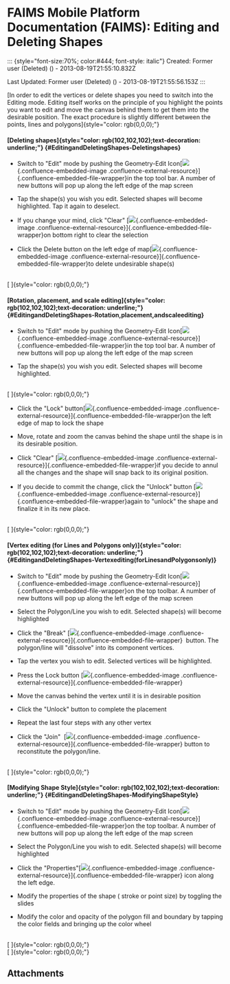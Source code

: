 FAIMS Mobile Platform Documentation (FAIMS): Editing and Deleting Shapes
========================================================================

::: {style="font-size:70%; color:#444; font-style: italic"}
Created: Former user (Deleted) () - 2013-08-19T21:55:10.832Z

Last Updated: Former user (Deleted) () - 2013-08-19T21:55:56.153Z
:::

<div>

[In order to edit the vertices or delete shapes you need to switch into
the Editing mode. Editing itself works on the principle of you highlight
the points you want to edit and move the canvas behind them to get them
into the desirable position. The exact procedure is slightly different
between the points, lines and polygons]{style="color: rgb(0,0,0);"}

#### [Deleting shapes]{style="color: rgb(102,102,102);text-decoration: underline;"} {#EditingandDeletingShapes-Deletingshapes}

-   Switch to "Edit" mode by pushing the Geometry-Edit
    Icon[![](https://lh5.googleusercontent.com/rk9o-zIJyaQzdEigBPhp2Z4DmzreGCQFed26q0t813yCSqnZj-ZLTf0-xt3o0l0DG9tdqw7_a--YWw5MFB7DkLSx1ZqlTw-4RcqdEi-r1pwi0UEZUbNXrAYNow){.confluence-embedded-image
    .confluence-external-resource}]{.confluence-embedded-file-wrapper}in
    the top tool bar. A number of new buttons will pop up along the left
    edge of the map screen

-   Tap the shape(s) you wish you edit. Selected shapes will become
    highlighted. Tap it again to deselect.

-   If you change your mind, click
    "Clear" [![](https://lh4.googleusercontent.com/8nmgsNsheb708vVlBUqMbOn84R4_vkfuowsKlYTNPTQqJqj_PeRUkx0CO12jVAQj3AJKjkW8RvILK1tMYWFxrEMgNs-QrbVXbeMKykEwooIWycTJCVOs5HY7bg){.confluence-embedded-image
    .confluence-external-resource}]{.confluence-embedded-file-wrapper}on
    bottom right to clear the selection

-   Click the Delete button on the left edge of
    map[![](https://lh6.googleusercontent.com/aRr6Rb4D_n7LngPRXsjm2XoVRN7g2Ux9jaYb6SLPPqkB1AnH8ldC_4PxIbPvZbd8XqaS-cmVPG0uOnfPA8TDBuVCiLWji0WbJzPhnMJ20pXObOAoDhbM8JRY){.confluence-embedded-image
    .confluence-external-resource}]{.confluence-embedded-file-wrapper}to
    delete undesirable shape(s)

\
[ ]{style="color: rgb(0,0,0);"}

#### [Rotation, placement, and scale editing]{style="color: rgb(102,102,102);text-decoration: underline;"} {#EditingandDeletingShapes-Rotation,placement,andscaleediting}

-   Switch to "Edit" mode by pushing the Geometry-Edit
    Icon[![](https://lh6.googleusercontent.com/VMZNgd7JKWxsXw4kJTUMNd4YB5gZoDS3LIa4ZMQwkpqpEyMzzW2IyEov6puE-URYMjSGMh3JVE-JB-UErt_PHQQFw94jApOrSb23mu6LAi3YLQXg4ph15oB_){.confluence-embedded-image
    .confluence-external-resource}]{.confluence-embedded-file-wrapper}in
    the top tool bar. A number of new buttons will pop up along the left
    edge of the map screen

-   Tap the shape(s) you wish you edit. Selected shapes will become
    highlighted.

\
[ ]{style="color: rgb(0,0,0);"}

-   Click the "Lock"
    button[![](https://lh6.googleusercontent.com/jRpLE3sLFmjvdFmyiCwUek1vFB5jU8Pfvy_9R0nAvZS4bDJQHCbVgPKTozdHaDfeNCa6HQ694VHoj87d3Sq8lPz0dAMWBEY_qUPweyqWAyLbB7GeQCFH9k4P5A){.confluence-embedded-image
    .confluence-external-resource}]{.confluence-embedded-file-wrapper}on
    the left edge of map to lock the shape

-   Move, rotate and zoom the canvas behind the shape until the shape is
    in its desirable position.

-   Click
    "Clear" [![](https://lh3.googleusercontent.com/1mQOSr4na3UwrrRmRZokcgTddOwNcbjVlhnAYUN3Ak-NTNB3YbcerZOg9eU2_kbhZvTPlpAgKGWv79mpBqkq10JtomjF4JtvPW7lZwJvnqwvO5YQrplDbw8Qmg){.confluence-embedded-image
    .confluence-external-resource}]{.confluence-embedded-file-wrapper}if
    you decide to annul all the changes and the shape will snap back to
    its original position.

-   If you decide to commit the change, click the "Unlock"
    button [![](https://lh6.googleusercontent.com/NqXAYGF4IWqKK9vecUY7F45Me7LM0toNWvXkZFLifw3PegJhzE15hN9Y5EMVIJzcvXLmJoGXE7tdvRAtuXizKupmA3kFwQIMXtZAG_8VvGYxfp7Ldl_ufrs4Ng){.confluence-embedded-image
    .confluence-external-resource}]{.confluence-embedded-file-wrapper}again
    to "unlock" the shape and finalize it in its new place.

\
[ ]{style="color: rgb(0,0,0);"}

#### [Vertex editing (for Lines and Polygons only)]{style="color: rgb(102,102,102);text-decoration: underline;"} {#EditingandDeletingShapes-Vertexediting(forLinesandPolygonsonly)}

-   Switch to "Edit" mode by pushing the Geometry-Edit
    Icon[![](https://lh5.googleusercontent.com/rk9o-zIJyaQzdEigBPhp2Z4DmzreGCQFed26q0t813yCSqnZj-ZLTf0-xt3o0l0DG9tdqw7_a--YWw5MFB7DkLSx1ZqlTw-4RcqdEi-r1pwi0UEZUbNXrAYNow){.confluence-embedded-image
    .confluence-external-resource}]{.confluence-embedded-file-wrapper}on
    the top toolbar. A number of new buttons will pop up along the left
    edge of the map screen

-   Select the Polygon/Line you wish to edit. Selected shape(s) will
    become highlighted

-   Click the
    "Break" [![](https://lh3.googleusercontent.com/b4ZwbAebr_p2T_iCcw-4G2h4KVwmwKtwk6a3DuKFI9JZcK54Nx_x6UuoBHwCGQ6AN343ySXxZBr__fGOeL58nDscOiUKTkhGulNsJk9aEyTyYHi9oAwUdxl2){.confluence-embedded-image
    .confluence-external-resource}]{.confluence-embedded-file-wrapper}  button.
    The polygon/line will "dissolve" into its component vertices.

-   Tap the vertex you wish to edit. Selected vertices will be
    highlighted.

-   Press the Lock
    button [![](https://lh6.googleusercontent.com/Q-Z8GAawyvXx4HkPJeIOy63N1gy8eqcUNCLHB3pbqSQAYib0TRbEkjYonBD1bn-gaZR3VkDE153yOPvP1bMWY6C6L10VE-VKp-7h0xZuFPMtiPgdrvTAVwIW-Q){.confluence-embedded-image
    .confluence-external-resource}]{.confluence-embedded-file-wrapper} 

-   Move the canvas behind the vertex until it is in desirable position

-   Click the "Unlock" button to complete the placement

-   Repeat the last four steps with any other vertex

-   Click the "Join"
     [![](https://lh3.googleusercontent.com/ZWQyvdhAMJoNfWDbV28KQkyCegK-Fe6Miw83LuqhuUkm-TPM-woSl-AgpSxSt9h1ClFEBFVEhfNt809zygHo9ObDxWh98LwwH58a-75Ud1vQAzEVAjLhlY8O3g){.confluence-embedded-image
    .confluence-external-resource}]{.confluence-embedded-file-wrapper} button
    to reconstitute the polygon/line.

\
[ ]{style="color: rgb(0,0,0);"}

#### [Modifying Shape Style]{style="color: rgb(102,102,102);text-decoration: underline;"} {#EditingandDeletingShapes-ModifyingShapeStyle}

-   Switch to "Edit" mode by pushing the Geometry-Edit
    Icon[![](https://lh3.googleusercontent.com/fXWBtGrnjgT2kK8krw6OSdPhg3dAt5y7kLq25sXpFfyP4WNU3G-R1xR2ofcy85vyClAf1vWBsII8hI6QvR2kJbSM_brsE8HeR5ZooMpTD9u5-2DsP7J9EQqhqA){.confluence-embedded-image
    .confluence-external-resource}]{.confluence-embedded-file-wrapper}on
    the top toolbar. A number of new buttons will pop up along the left
    edge of the map screen

-   Select the Polygon/Line you wish to edit. Selected shape(s) will
    become highlighted

-   Click the
    "Properties"[![](https://lh5.googleusercontent.com/LUEmDEGpzFFqYf93KS0czlxIH3nYOIoRYU9mj8yxr_FTKrovGhij4_K7LBIPhFSG8fRIxDYpiHXEhPlB6BWsSMX0jFGqhzkCPA1T1WoK4j99NRRqIrlVG9VnYw){.confluence-embedded-image
    .confluence-external-resource}]{.confluence-embedded-file-wrapper} icon
    along the left edge.

-   Modify the properties of the shape ( stroke or point size) by
    toggling the slides

-   Modify the color and opacity of the polygon fill and boundary by
    tapping the color fields and bringing up the color wheel

\
[ ]{style="color: rgb(0,0,0);"}\
[ ]{style="color: rgb(0,0,0);"}

</div>

Attachments
-----------
